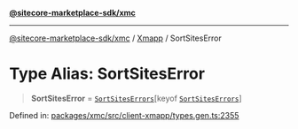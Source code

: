 [**@sitecore-marketplace-sdk/xmc**](../../../../README.md)

***

[@sitecore-marketplace-sdk/xmc](../../../../README.md) / [Xmapp](../README.md) / SortSitesError

# Type Alias: SortSitesError

> **SortSitesError** = [`SortSitesErrors`](SortSitesErrors.md)\[keyof [`SortSitesErrors`](SortSitesErrors.md)\]

Defined in: [packages/xmc/src/client-xmapp/types.gen.ts:2355](https://github.com/Sitecore/marketplace-sdk/blob/893df143248e67d8c66e942a96045542130259a0/packages/xmc/src/client-xmapp/types.gen.ts#L2355)
